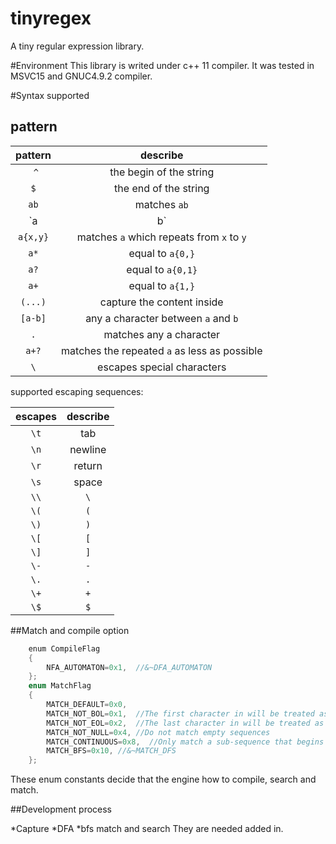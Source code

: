 tinyregex
===
A tiny regular expression library.

#Environment
This library is writed under c++ 11 compiler. It was tested in MSVC15 and GNUC4.9.2 compiler.

#Syntax supported
## pattern
| pattern | describe |
|:-------:|:--------:|
|   `^`   | the begin of the string | 
|   `$`   | the end of the string | 
|  `ab`   | matches `ab` |
| `a|b`   | `a` or `b` |
|  `a{x,y}`   | matches `a` which repeats from `x` to `y`|
|  `a*`   | equal to `a{0,}` |
|  `a?`   | equal to `a{0,1}` |
|  `a+`   | equal to `a{1,}` |
|  `(...)`| capture the content inside|
|  `[a-b]`| any a character between `a` and `b` |
|  `.`    | matches any a character |
|   `a+?` | matches the repeated `a` as less as possible|
|  `\`    | escapes special characters|

supported escaping sequences:

| escapes | describe |
|:-------:|:--------:|
|   `\t`  |  tab |
|   `\n`  | newline |
|   `\r`  | return |
|   `\s`  |  space |
|   `\\`  |  `\`   |
|   `\(`  |  `(`   |
|   `\)`  |  `)`   |
| `\[`    |   `[`  |
| `\]`    |   `]`  |
|  `\-`   |   `-`  |
|  `\.`   |   `.`  |
|   `\+`  |   `+`  |
|   `\$`  |   `$`  |


##Match and compile option

```cpp
    enum CompileFlag
    {
        NFA_AUTOMATON=0x1,  //&~DFA_AUTOMATON
    };
    enum MatchFlag
    {
        MATCH_DEFAULT=0x0,
        MATCH_NOT_BOL=0x1,  //The first character in will be treated as if it is not at the beginning of a line 
        MATCH_NOT_EOL=0x2,  //The last character in will be treated as if it is not at the end of a line 
        MATCH_NOT_NULL=0x4, //Do not match empty sequences
        MATCH_CONTINUOUS=0x8,  //Only match a sub-sequence that begins at first
        MATCH_BFS=0x10, //&~MATCH_DFS
    };
 ```
 These enum constants decide that the engine how to compile, search and match.
 
 
 ##Development process
 
 *Capture
 *DFA
 *bfs match and search
 They are needed added in.
